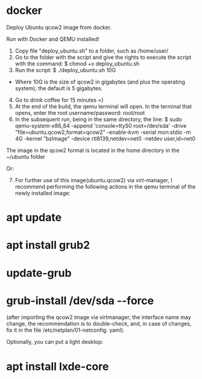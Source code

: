 # docker
Deploy Ubuntu qcow2 image from docker.

Run with Docker and QEMU installed!

1. Copy file "deploy_ubuntu.sh" to a folder, such as /home/user/
2. Go to the folder with the script and give the rights to execute the script with the command: 
$ chmod +x deploy_ubuntu.sh
3. Run the script:
$ ./deploy_ubuntu.sh 10G
* Where 10G is the size of qcow2 in gigabytes (and plus the operating system), the default is 5 gigabytes.
4. Go to drink coffee for 15 minutes =)
5. At the end of the build, the qemu terminal will open. In the terminal that opens, enter the root username/password:
root/root
6. In the subsequent run, being in the same directory, the line: 
$ sudo qemu-system-x86_64 -append 'console=ttyS0 root=/dev/sda' -drive "file=ubuntu.qcow2,format=qcow2" -enable-kvm -serial mon:stdio -m 4G -kernel "bzImage" -device rtl8139,netdev=net0 -netdev user,id=net0

The image in the qcow2 format is located in the home directory in the ~/ubuntu folder

Or:

7. For further use of this image(ubuntu.qcow2) via virt-manager, I recommend performing the following actions in the qemu terminal of the newly installed image:
# apt update
# apt install grub2
# update-grub
# grub-install /dev/sda --force

(after importing the qcow2 image via virtmanager, the interface name may change, the recommendation is to double-check, and, in case of changes, fix it in the file /etc/netplan/01-netconfig. yaml).

Optionally, you can put a light desktop:
# apt install lxde-core
